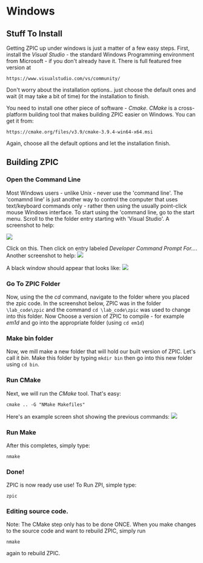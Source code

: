 # Windows
## Stuff To Install
Getting ZPIC up under windows is just a matter of a few easy steps. First, install the _Visual Studio_ - the standard Windows Programming environment from Microsoft - if you don't already have it. There is full featured free version at 
```
https://www.visualstudio.com/vs/community/
```
Don't worry about the installation options.. just choose the default ones and wait (it may take a bit of time) for the installation to finish. 

You need to install one other piece of software - _Cmake_. _CMake_ is a cross-platform building tool that makes building ZPIC easier on Windows. You can get it from:
```
https://cmake.org/files/v3.9/cmake-3.9.4-win64-x64.msi
```
Again, choose all the default options and let the installation finish.

## Building ZPIC
### Open the Command Line
Most Windows users - unlike Unix - never use the 'command line'. The 'comamnd line' is just another way to control the computer that uses text/keyboard commands only - rather then using the usually point-click mouse Windows interface. To start using the 'command line, go to the start menu. Scroll to the the folder entry starting with 'Visual Studio'. A screenshot to help:

![](https://github.com/atableman/zpic/blob/windows_test/doc/windows/win1.png)

 Click on this. Then click on entry labeled _Developer Command Prompt For..._. Another screenshot to help:
![](https://github.com/atableman/zpic/blob/windows_test/doc/windows/win2.png)

A black window should appear that looks like:
![](https://github.com/atableman/zpic/blob/windows_test/doc/windows/win3.png)

### Go To ZPIC Folder
Now, using the the _cd_ command, navigate to the folder where you placed the zpic code. In the screenshot below, ZPIC was in the folder `\lab_code\zpic` and the command `cd \lab_code\zpic` was used to change into this folder. Now Choose a version of ZPIC to compile - for example _em1d_ and go into the appropriate folder (using `cd em1d`)

### Make bin folder
Now, we mill make a new folder that will hold our built version of ZPIC. Let's call it _bin_. Make this folder by typing `mkdir bin` then go into this new folder using `cd bin`.

### Run CMake
Next, we will run the _CMake_ tool. That's easy:
```
cmake .. -G "NMake Makefiles"
```

Here's an example screen shot showing the previous commands:
![](https://github.com/atableman/zpic/blob/windows_test/doc/windows/win4.png)

### Run Make
After this completes, simply type:
```
nmake
```
### Done!
ZPIC is now ready use use! To Run ZPI, simple type:
```
zpic
```
### Editing source code.
Note: The CMake step only has to be done ONCE. When you make changes to the source code and want to rebuild ZPIC, simply run
```
nmake
```
again to rebuild ZPIC.
